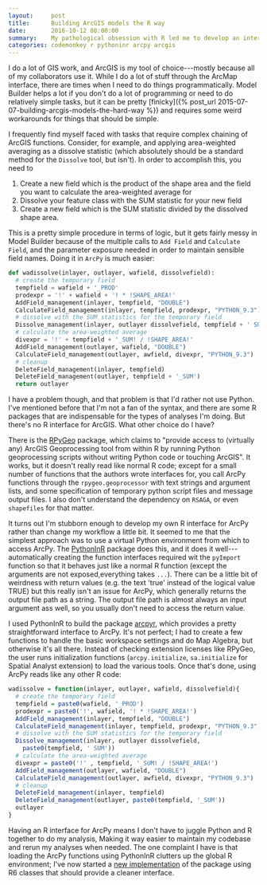 ```yaml
---
layout:     post
title:      Building ArcGIS models the R way
date:       2016-10-12 08:00:00
summary:    My pathological obsession with R led me to develop an interface for ArcPy.
categories: codemonkey r pythoninr arcpy arcgis
---
```


I do a lot of GIS work, and ArcGIS is my tool of choice---mostly because 
all of my collaborators use it. While I do a lot of stuff through the ArcMap 
interface, there are times when I need to do things programmatically. 
Model Builder helps a lot if you don't do a lot of programming or need 
to do relatively simple tasks, but it can be pretty 
[finicky]({% post_url 2015-07-07-building-arcgis-models-the-hard-way %}) 
and requires some weird workarounds for things that should be simple. 

I frequently find myself faced with tasks that require complex chaining 
of ArcGIS functions. Consider, for example, and applying area-weighted 
averaging as a dissolve statistic (which absolutely should be a standard 
method for the `Dissolve` tool, but isn't). In order to accomplish this, 
you need to 

  1. Create a new field which is the product of the shape area 
     and the field you want to calculate the area-weighted average for
  2. Dissolve your feature class with the SUM statistic for your new 
     field
  3. Create a new field which is the SUM statistic divided by the 
     dissolved shape area.

This is a pretty simple procedure in terms of logic, but it gets fairly 
messy in Model Builder because of the multiple calls to `Add Field` and 
`Calculate Field`, and the parameter exposure needed in order to maintain
sensible field names. Doing it in `ArcPy` is much easier:

```python
def wadissolve(inlayer, outlayer, wafield, dissolvefield):
  # create the temporary field
  tempfield = wafield + '_PROD'
  prodexpr = '!' + wafield + '! * !SHAPE_AREA!'
  AddField_management(inlayer, tempfield, "DOUBLE")
  CalculateField_management(inlayer, tempfield, prodexpr, "PYTHON_9.3")
  # dissolve with the SUM statistics for the temporary field
  Dissolve_management(inlayer, outlayer dissolvefield, tempfield + ' SUM')
  # calculate the area-weighted average
  divexpr = '!' + tempfield + '_SUM! / !SHAPE_AREA!'
  AddField_management(outlayer, wafield, "DOUBLE")
  CalculateField_management(outlayer, awfield, divexpr, "PYTHON_9.3")
  # cleanup
  DeleteField_management(inlayer, tempfield)
  DeleteField_management(outlayer, tempfield + '_SUM')
  return outlayer
```

I have a problem though, and that problem is that I'd rather not use 
Python. I've mentioned before that I'm not a fan of the syntax, and 
there are some R packages that are indispensable for the types of 
analyses I'm doing. But there's no R interface for ArcGIS. What 
other choice do I have?

There is the [RPyGeo](https://cran.r-project.org/web/packages/RPyGeo) 
package, which claims to "provide access to 
(virtually any) ArcGIS Geoprocessing tool from within R by running 
Python geoprocessing scripts without writing Python code or touching 
ArcGIS". It works, but it doesn't really read like normal R code; except
for a small number of functions that the authors wrote interfaces for,
you call ArcPy functions through the `rpygeo.geoprocessor` with text 
strings and argument lists, and some specification of temporary python 
script files and message output files. I also don't understand the 
dependency on `RSAGA`, or even `shapefiles` for that matter. 

It turns out I'm stubborn enough to develop my own R interface for ArcPy 
rather than change my workflow a little bit. It seemed to me that the
simplest approach was to use a virtual Python environment from which to 
access ArcPy. The 
[PythonInR](https://cran.r-project.org/web/packages/PythonInR) 
package does this, and it does it well---automatically creating the 
function interfaces required wit the `pyImport` function so that it 
behaves just like a normal R function (except the arguments are not 
exposed,everything takes `...`). There can be a little bit of weirdness
with return values (e.g. the text 'true' instead of the logical value 
TRUE) but this really isn't an issue for ArcPy, which generally returns 
the output file path as a string. The output file path is almost always
an input argument ass well, so you usually don't need to access the 
return value.

I used PythonInR to build the package 
[arcpyr](https://github.com/mkoohafkan/arcpyr), which provides a pretty
straightforward interface to ArcPy. It's not perfect; I had to 
create a few functions to handle the basic workspace settings and do
Map Algebra, but otherwise it's all there. Instead of checking extension
licenses like RPyGeo, the user runs initialization functions 
(`arcpy.initialize`, `sa.initialize` for Spatial Analyst extension) to
load the various tools. Once that's done, using ArcPy reads like any 
other R code:

```r
wadissolve = function(inlayer, outlayer, wafield, dissolvefield){
  # create the temporary field
  tempfield = paste0(wafield, '_PROD')
  prodexpr = paste0('!', wafield, '! * !SHAPE_AREA!')
  AddField_management(inlayer, tempfield, "DOUBLE")
  CalculateField_management(inlayer, tempfield, prodexpr, "PYTHON_9.3")
  # dissolve with the SUM statistics for the temporary field
  Dissolve_management(inlayer, outlayer dissolvefield, 
    paste0(tempfield, ' SUM'))
  # calculate the area-weighted average
  divexpr = paste0('!' , tempfield, '_SUM! / !SHAPE_AREA!')
  AddField_management(outlayer, wafield, "DOUBLE")
  CalculateField_management(outlayer, awfield, divexpr, "PYTHON_9.3")
  # cleanup
  DeleteField_management(inlayer, tempfield)
  DeleteField_management(outlayer, paste0(tempfield, '_SUM'))
  outlayer
}
```

Having an R interface for ArcPy means I don't have to juggle Python and
R together to do my analysis, Making it way easier to maintain my 
codebase and rerun my analyses when needed. The one complaint I 
have is that loading the ArcPy functions using PythonInR clutters up 
the global R environment; I've now started a 
[new implementation](https://github.com/mkoohafkan/arcpyr6) 
of the package using R6 classes that should provide a cleaner interface.
